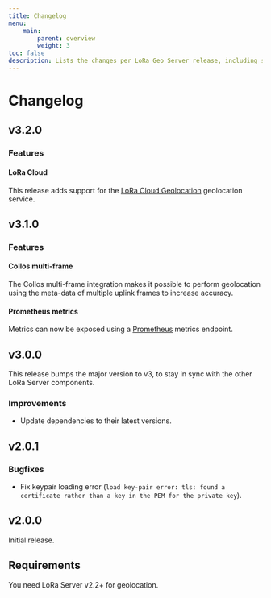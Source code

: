```yaml
---
title: Changelog
menu:
    main:
        parent: overview
        weight: 3
toc: false
description: Lists the changes per LoRa Geo Server release, including steps how to upgrade.
---
```


# Changelog

## v3.2.0

### Features

#### LoRa Cloud

This release adds support for the [LoRa Cloud Geolocation](https://www.loracloud.com/)
geolocation service.

## v3.1.0

### Features

#### Collos multi-frame

The Collos multi-frame integration makes it possible to perform geolocation
using the meta-data of multiple uplink frames to increase accuracy.

#### Prometheus metrics

Metrics can now be exposed using a [Prometheus](https://prometheus.io/) metrics endpoint.

## v3.0.0

This release bumps the major version to v3, to stay in sync with the other
LoRa Server components.

### Improvements

* Update dependencies to their latest versions.

## v2.0.1

### Bugfixes

* Fix keypair loading error (`load key-pair error: tls: found a certificate rather than a key in the PEM for the private key`).

## v2.0.0

Initial release.

## Requirements

You need LoRa Server v2.2+ for geolocation.
